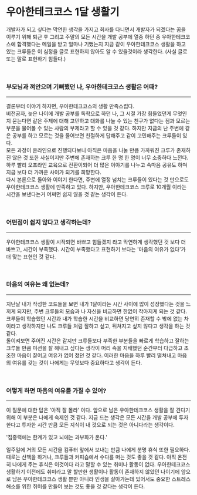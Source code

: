 # 우아한테크코스 1달 생활기

개발자가 되고 싶다는 막연한 생각을 가지고 회사를 다니면서 개발자가 되겠다는 꿈을 이루기 위해 퇴근 후 그리고 주말의 모든 시간을 개발 공부에 열중 하던 중 우아한테크코스에 합격했다는 메일을 받고 얼마나 기뻤는지 지금 같이 우아한테크코스 생활을 하고 있는 크루들은 이 심정을 글로 표현하지 않아도 알 수 있을것이라 생각한다. (사실 글로 또는 말로 표현하기 힘들다.)

<br />

### 부모님과 껴안으며 기뻐했던 나, 우아한테크코스 생활은 어때?

---

결론부터 이야기 하자면, 우아한테크코스의 생활 만족스럽다.
<br />
비전공자, 늦은 나이에 개발 공부를 독학으로 하던 나, 그 시절 가장 힘들었던게 무엇인지 묻는다면 같은 주제에 대해 고민하고 대화를 나눌 수 있는 친구가 없다는 점과 모르는 부분을 물어볼 수 있는 사람의 부제라고 할 수 있을 것 같다. 하지만 지금의 난 주변에 같은 공부를 하고 모르는 것을 물어보면 친절하게 답해주고 같이 고민해주는 크루들이 있다.
<br />
모든 과정이 온라인으로 진행되다보니 아직은 마음을 나눌 만큼 가까워진 크루가 존재하진 않은 것 또한 사실이지만 주변에 존재하는 크루 한 명 한 명이 너무 소중하다 느낀다. 하루 빨리 오프라인 교육으로 전환이되어 더 많은 이야기를 나누고 속마음 공유도 하며 지금 보다 더 가까운 사이가 되기를 희망한다.
<br />
다시 본론으로 돌아와 이야기 한다면, 주변에 열정 넘치는 크루들이 있다는 것 만으로도 우아한테크코스 생활에 만족하고 있다.
하지만, 우아한테크코스 크루로 10개월 이라는 시간을 보낸다는거 어쩌면 쉽지 않을 것 같는 생각이 든다.

<br />

### 어떤점이 쉽지 않다고 생각하는데?

---

우아한테크코스 생활이 시작되면 바쁘고 힘들겠지 라고 막연하게 생각했던 것 보다 더 바쁘고, 시간이 부족했다. 시간이 부족했다고 표현하기 보다는 '마음의 여유가 없다'가 더 맞는 표현인 것 같다.

<br />

### 마음의 여유는 왜 없는데?

---

지난날 내가 작성한 코드들을 보면 내가 1달이라는 시간 사이에 많이 성장했다는 것을 느끼게 되지만, 주변 크루들의 모습과 나 자신을 비교하면 한없이 작아지게 되는 것 같다. 크루들이 학습했던 시간과 내가 학습한 시간을 비교하면 당연히 존재할 수 밖에 없는 차이라고 생각하지만 나도 크루들 처럼 잘하고 싶고, 뒤쳐지고 싶지 않다고 생각을 하는 것 같다.
<br />
돌이켜보면 주어진 시간은 같지만 크루들보다 부족한 부분들을 빠르게 학습하고 잘하는 크루들 만큼 미션을 잘 해내고 싶다는 생각이 머리 속을 지배했던 순간부터 다급하고 초조한 마음이 짙어고 여유가 없어 졌던 것 같다. 이러한 마음을 하루 빨리 떨쳐내고 마음의 여유를 갖는 것이 나에게는 무엇보다 중요하다고 생각이 든다.

<br />

### 어떻게 하면 마음의 여유를 가질 수 있어?

---

이 질문에 대한 답은 '아직 잘 몰라' 이다.
앞으로 남은 우아한테크코스 생활을 잘 견디기 위해 이 부분은 나에게 숙제인 것 같다. 지금 드는 생각은 모든 시간을 개발 공부에 투자한다고 투자한 시간 만큼 모든 지식이 내 것으로 되는 것은 아니다라는 생각이다.
<br />

'집중력에는 한계가 있고 뇌에는 과부화가 온다.'
<br />

일주일에 거의 모든 시간을 컴퓨터 앞에서 보내는 만큼 나에게 분명 휴식 또한 필요하다. 때로는 산책을 하거나, 크루들과 커피숍에서 수다를 떠는 것도 좋을 것 같다. 아직 온전히 나에게 주는 휴식은 이것이다 라고 말할 수 있는 취미나 활동이 없다. 우아한테크코스 생활하기 이전에도 취미라고 말 할만한 생활이나 활동이 존재하지 않았던 나이기에 앞으로 남은 우아한테크코스 생활 뿐만 아니라 인생을 살아가는데 있어서도 중요한 스트레스 해소를 위한 취미를 만들어 보는 것도 좋을 것 같다는 생각이 든다.
